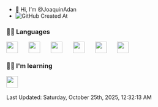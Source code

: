 - 👋 Hi, I’m @JoaquinAdan
- ![GitHub Created At](https://img.shields.io/github/created-at/joaquinadan/joaquinadan)


<h3>👨‍💻 Languages</h3>

<div style="display: flex; gap: 10px;">
  <img style='height: 30px;' src="https://img.shields.io/badge/JavaScript-323330?style=for-the-badge&logo=javascript&logoColor=F7DF1E" />&nbsp;&nbsp;
  <img style='height: 30px;' src="https://img.shields.io/badge/TypeScript-007ACC?style=for-the-badge&logo=typescript&logoColor=white" />&nbsp;&nbsp;
  <img style='height: 30px;' src="https://img.shields.io/badge/NodeJS-42C32F?style=for-the-badge&logo=node.js&logoColor=white">&nbsp;&nbsp;
  <img style='height: 30px;' src="https://img.shields.io/badge/ReactJS-61DAFB?style=for-the-badge&logo=react&logoColor=black">&nbsp;&nbsp;
  <img style='height: 30px;' src="https://img.shields.io/badge/NextJS-323330?style=for-the-badge&logo=next.js&logoColor=white" />&nbsp;&nbsp;
  <img style='height: 30px;' src="https://img.shields.io/badge/Python-086d5e?style=for-the-badge&logo=python&logoColor=white" />&nbsp;&nbsp;
</div>

<h3>🧑‍🎓 I'm learning</h3>
  <img style='height: 30px;' src="https://img.shields.io/badge/AI-000000?style=for-the-badge&logo=github%20copilot&logoColor=white" />&nbsp;&nbsp;

<!--RECENT_ACTIVITY:start-->
<!--RECENT_ACTIVITY:end-->

<!--RECENT_ACTIVITY:last_update-->
Last Updated: Saturday, October 25th, 2025, 12:32:13 AM
<!--RECENT_ACTIVITY:last_update_end-->

<!---
JoaquinAdan/JoaquinAdan is a ✨ special ✨ repository because its `README.md` (this file) appears on your GitHub profile.
You can click the Preview link to take a look at your changes.
--->
